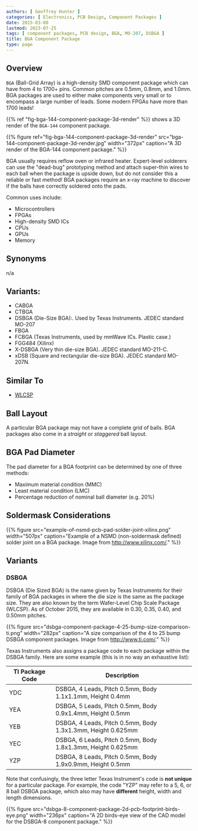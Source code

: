 ```yaml
---
authors: [ Geoffrey Hunter ]
categories: [ Electronics, PCB Design, Component Packages ]
date: 2015-03-08
lastmod: 2023-07-25
tags: [ component packages, PCB design, BGA, MO-207, DSBGA ]
title: BGA Component Package
type: page
---
```


## Overview

`BGA` (Ball-Grid Array) is a high-density SMD component package which can have from 4 to 1700+ pins. Common pitches are 0.5mm, 0.8mm, and 1.0mm. BGA packages are used to either make components very small or to encompass a large number of leads. Some modern FPGAs have more than 1700 leads!

{{% ref "fig-bga-144-component-package-3d-render" %}} shows a 3D render of the `BGA-144` component package.

{{% figure ref="fig-bga-144-component-package-3d-render" src="bga-144-component-package-3d-render.jpg" width="372px" caption="A 3D render of the BGA-144 component package."  %}}

BGA usually requires reflow oven or infrared heater. Expert-level solderers can use the "dead-bug" prototyping method and attach super-thin wires to each ball when the package is upside down, but do not consider this a reliable or fast method! BGA packages require an x-ray machine to discover if the balls have correctly soldered onto the pads.

Common uses include:

* Microcontrollers
* FPGAs
* High-density SMD ICs
* CPUs
* GPUs
* Memory

## Synonyms

n/a

## Variants:

* CABGA
* CTBGA
* DSBGA (Die-Size BGA):. Used by Texas Instruments. JEDEC standard MO-207
* FBGA
* FCBGA (Texas Instruments, used by mmWave ICs. Plastic case.)
* FGG484 (Xilinx)
* X-DSBGA (Very thin die-size BGA). JEDEC standard MO-211-C.
* xDSB (Square and rectangular die-size BGA). JEDEC standard MO-207N.

## Similar To

* [WLCSP](../wlcsp-component-package)

## Ball Layout

A particular BGA package may not have a complete grid of balls. BGA packages also come in a _straight_ or _staggered_ ball layout.

## BGA Pad Diameter

The pad diameter for a BGA footprint can be determined by one of three methods:

* Maximum material condition (MMC)
* Least material condition (LMC)
* Percentage reduction of nominal ball diameter (e.g. 20%)

## Soldermask Considerations

{{% figure src="example-of-nsmd-pcb-pad-solder-joint-xilinx.png" width="507px" caption="Example of a NSMD (non-soldermask defined) solder joint on a BGA package. Image from http://www.xilinx.com/."  %}}

## Variants

### DSBGA

DSBGA (Die Sized BGA) is the name given by Texas Instruments for their family of BGA packages in where the die size is the same as the package size. They are also known by the term Wafer-Level Chip Scale Package (WLCSP). As of October 2015, they are available in 0.30, 0.35, 0.40, and 0.50mm pitches. 

{{% figure src="dsbga-component-package-4-25-bump-size-comparison-ti.png" width="282px" caption="A size comparison of the 4 to 25 bump DSBGA component packages. Image from http://www.ti.com/."  %}}

Texas Instruments also assigns a package code to each package within the DSBGA family. Here are some example (this is in no way an exhaustive list):

<table>
  <thead>
    <tr>
      <th>TI Package Code</th>
      <th>Description</th>
    </tr>
  </thead>
  <tbody>
    <tr>
      <td>YDC</td>
      <td>DSBGA, 4 Leads, Pitch 0.5mm, Body 1.1x1.1mm, Height 0.4mm</td>
    </tr>
    <tr>
      <td>YEA</td>
      <td>DSBGA, 5 Leads, Pitch 0.5mm, Body 0.9x1.4mm, Height 0.5mm</td>
    </tr>
    <tr>
      <td>YEB</td>
      <td>DSBGA, 4 Leads, Pitch 0.5mm, Body 1.3x1.3mm, Height 0.625mm</td>
    </tr>
    <tr>
      <td>YEC</td>
      <td>DSBGA, 6 Leads, Pitch 0.5mm, Body 1.8x1.3mm, Height 0.625mm</td>
    </tr>
    <tr>
      <td>YZP</td>
      <td>DSBGA, 8 Leads, Pitch 0.5mm, Body 1.9x0.9mm, Height 0.5mm</td>
    </tr>
  </tbody>
</table>

Note that confusingly, the three letter Texas Instrument's code is **not unique** for a particular package. For example, the code "YZP" may refer to a 5, 6, or 8 ball DSBGA package, which also may have **different** height, width and length dimensions. 

{{% figure src="dsbga-8-component-package-2d-pcb-footprint-birds-eye.png" width="236px" caption="A 2D birds-eye view of the CAD model for the DSBGA-8 component package."  %}}

